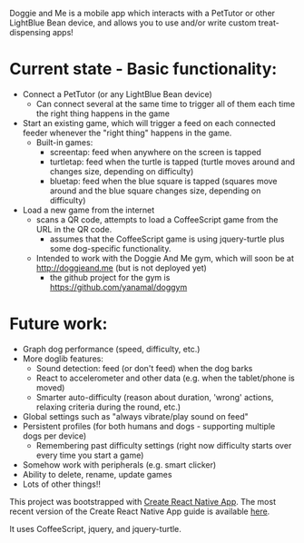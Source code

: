 Doggie and Me is a mobile app which interacts with a PetTutor or other LightBlue Bean device, and allows you to use and/or write custom treat-dispensing apps!

# Current state - Basic functionality:
- Connect a PetTutor (or any LightBlue Bean device)
  - Can connect several at the same time to trigger all of them each time the right thing happens in the game
- Start an existing game, which will trigger a feed on each connected feeder whenever the "right thing" happens in the game.
  - Built-in games:
    - screentap: feed when anywhere on the screen is tapped
    - turtletap: feed when the turtle is tapped (turtle moves around and changes size, depending on difficulty)
    - bluetap: feed when the blue square is tapped (squares move around and the blue square changes size, depending on difficulty)
- Load a new game from the internet
  - scans a QR code, attempts to load a CoffeeScript game from the URL in the QR code.
    - assumes that the CoffeeScript game is using jquery-turtle plus some dog-specific functionality.
  - Intended to work with the Doggie And Me gym, which will soon be at http://doggieand.me (but is not deployed yet)
    - the github project for the gym is https://github.com/yanamal/doggym

# Future work:
- Graph dog performance (speed, difficulty, etc.)
- More doglib features:
  - Sound detection: feed (or don't feed) when the dog barks
  - React to accelerometer and other data (e.g. when the tablet/phone is moved)
  - Smarter auto-difficulty (reason about duration, 'wrong' actions, relaxing criteria during the round, etc.)
- Global settings such as "always vibrate/play sound on feed"
- Persistent profiles (for both humans and dogs - supporting multiple dogs per device)
  - Remembering past difficulty settings (right now difficulty starts over every time you start a game)
- Somehow work with peripherals (e.g. smart clicker)
- Ability to delete, rename, update games
- Lots of other things!!


This project was bootstrapped with [Create React Native App](https://github.com/react-community/create-react-native-app).
The most recent version of the Create React Native App guide is available [here](https://github.com/react-community/create-react-native-app/blob/master/react-native-scripts/template/README.md).

It uses CoffeeScript, jquery, and jquery-turtle.